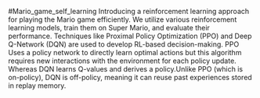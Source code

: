 #Mario_game_self_learning
Introducing a reinforcement learning
approach for playing the Mario game efficiently. We utilize
various reinforcement learning models, train them on Super
Mario, and evaluate their performance. Techniques like Proximal
Policy Optimization (PPO) and Deep Q-Network (DQN) are used
to develop RL-based decision-making. PPO Uses a policy network
to directly learn optimal actions but this algorithm requires
new interactions with the environment for each policy update.
Whereas DQN learns Q-values and derives a policy.Unlike PPO
(which is on-policy), DQN is off-policy, meaning it can reuse past
experiences stored in replay memory.

